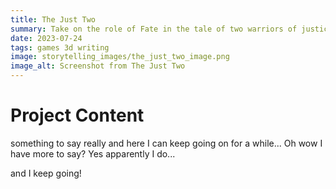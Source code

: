 ```yaml
---
title: The Just Two
summary: Take on the role of Fate in the tale of two warriors of justice from opposing sides of a war in a probability bending RPG.
date: 2023-07-24
tags: games 3d writing
image: storytelling_images/the_just_two_image.png
image_alt: Screenshot from The Just Two
---
```


# Project Content

something to say really and here I can keep going on for a while...
Oh wow I have more to say? Yes apparently I do...

and I keep going!